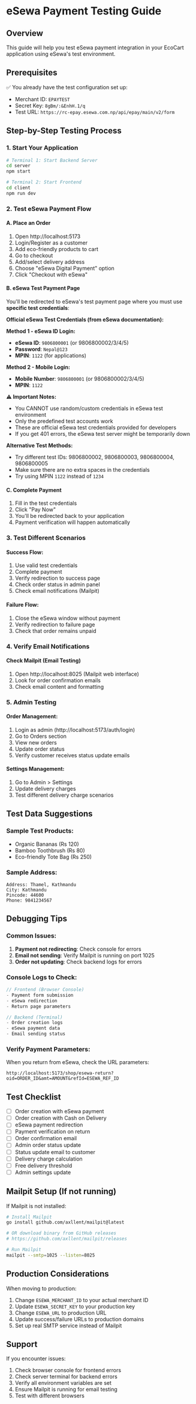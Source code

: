# eSewa Payment Testing Guide

## Overview
This guide will help you test eSewa payment integration in your EcoCart application using eSewa's test environment.

## Prerequisites
✅ You already have the test configuration set up:
- Merchant ID: `EPAYTEST`
- Secret Key: `8gBm/:&EnhH.1/q`
- Test URL: `https://rc-epay.esewa.com.np/api/epay/main/v2/form`

## Step-by-Step Testing Process

### 1. Start Your Application
```bash
# Terminal 1: Start Backend Server
cd server
npm start

# Terminal 2: Start Frontend
cd client
npm run dev
```

### 2. Test eSewa Payment Flow

#### A. Place an Order
1. Open http://localhost:5173
2. Login/Register as a customer
3. Add eco-friendly products to cart
4. Go to checkout
5. Add/select delivery address
6. Choose "eSewa Digital Payment" option
7. Click "Checkout with eSewa"

#### B. eSewa Test Payment Page
You'll be redirected to eSewa's test payment page where you must use **specific test credentials**:

**Official eSewa Test Credentials (from eSewa documentation):**

**Method 1 - eSewa ID Login:**
- **eSewa ID**: `9806800001` (or 9806800002/3/4/5)
- **Password**: `Nepal@123`
- **MPIN**: `1122` (for applications)

**Method 2 - Mobile Login:**
- **Mobile Number**: `9806800001` (or 9806800002/3/4/5)
- **MPIN**: `1122`

**⚠️ Important Notes:**
- You CANNOT use random/custom credentials in eSewa test environment
- Only the predefined test accounts work
- These are official eSewa test credentials provided for developers
- If you get 401 errors, the eSewa test server might be temporarily down

**Alternative Test Methods:**
- Try different test IDs: 9806800002, 9806800003, 9806800004, 9806800005
- Make sure there are no extra spaces in the credentials
- Try using MPIN `1122` instead of `1234`

#### C. Complete Payment
1. Fill in the test credentials
2. Click "Pay Now"
3. You'll be redirected back to your application
4. Payment verification will happen automatically

### 3. Test Different Scenarios

#### Success Flow:
1. Use valid test credentials
2. Complete payment
3. Verify redirection to success page
4. Check order status in admin panel
5. Check email notifications (Mailpit)

#### Failure Flow:
1. Close the eSewa window without payment
2. Verify redirection to failure page
3. Check that order remains unpaid

### 4. Verify Email Notifications

#### Check Mailpit (Email Testing)
1. Open http://localhost:8025 (Mailpit web interface)
2. Look for order confirmation emails
3. Check email content and formatting

### 5. Admin Testing

#### Order Management:
1. Login as admin (http://localhost:5173/auth/login)
2. Go to Orders section
3. View new orders
4. Update order status
5. Verify customer receives status update emails

#### Settings Management:
1. Go to Admin > Settings
2. Update delivery charges
3. Test different delivery charge scenarios

## Test Data Suggestions

### Sample Test Products:
- Organic Bananas (Rs 120)
- Bamboo Toothbrush (Rs 80)
- Eco-friendly Tote Bag (Rs 250)

### Sample Address:
```
Address: Thamel, Kathmandu
City: Kathmandu
Pincode: 44600
Phone: 9841234567
```

## Debugging Tips

### Common Issues:
1. **Payment not redirecting**: Check console for errors
2. **Email not sending**: Verify Mailpit is running on port 1025
3. **Order not updating**: Check backend logs for errors

### Console Logs to Check:
```javascript
// Frontend (Browser Console)
- Payment form submission
- eSewa redirection
- Return page parameters

// Backend (Terminal)
- Order creation logs
- eSewa payment data
- Email sending status
```

### Verify Payment Parameters:
When you return from eSewa, check the URL parameters:
```
http://localhost:5173/shop/esewa-return?oid=ORDER_ID&amt=AMOUNT&refId=ESEWA_REF_ID
```

## Test Checklist

- [ ] Order creation with eSewa payment
- [ ] Order creation with Cash on Delivery
- [ ] eSewa payment redirection
- [ ] Payment verification on return
- [ ] Order confirmation email
- [ ] Admin order status update
- [ ] Status update email to customer
- [ ] Delivery charge calculation
- [ ] Free delivery threshold
- [ ] Admin settings update

## Mailpit Setup (If not running)

If Mailpit is not installed:
```bash
# Install Mailpit
go install github.com/axllent/mailpit@latest

# OR download binary from GitHub releases
# https://github.com/axllent/mailpit/releases

# Run Mailpit
mailpit --smtp=1025 --listen=8025
```

## Production Considerations

When moving to production:
1. Change `ESEWA_MERCHANT_ID` to your actual merchant ID
2. Update `ESEWA_SECRET_KEY` to your production key
3. Change `ESEWA_URL` to production URL
4. Update success/failure URLs to production domains
5. Set up real SMTP service instead of Mailpit

## Support

If you encounter issues:
1. Check browser console for frontend errors
2. Check server terminal for backend errors
3. Verify all environment variables are set
4. Ensure Mailpit is running for email testing
5. Test with different browsers
